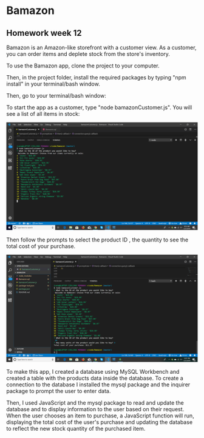 # Bamazon
## Homework week 12 

Bamazon is an Amazon-like storefront with a customer view. As a customer, you can order items and deplete stock from the store's inventory. 

To use the Bamazon app, clone the project to your computer.

Then, in the project folder, install the required packages by typing "npm install" in your terminal/bash window.

Then, go to your terminal/bash window:

To start the app as a customer, type "node bamazonCustomer.js". You will see a list of all items in stock:

![Screenshot](/images/screenshot.png)

Then follow the prompts to select the product ID , the quantity to see the total cost of your purchase.

![Screenshot](/images/bamazon.png)


To make this app, I created a database using MySQL Workbench and created a table with the products data inside the database. 
To create a connection to the database I installed the mysql package and the inquirer package to prompt the user to enter data.

Then, I used JavaScript and the mysql package to read and update the database and to display information to the user based on their request. When the user chooses an item to purchase, a JavaScript function will run, displaying the total cost of the user's purchase and updating the database to reflect the new stock quantity of the purchased item.


